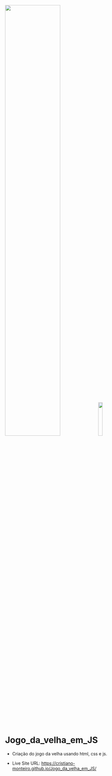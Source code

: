<div>
    <img src="https://user-images.githubusercontent.com/91402144/206350048-4151508f-6695-4741-9d21-933c59327888.png" width="60%">
    <img src="https://user-images.githubusercontent.com/91402144/206350062-61fe5fe5-7933-4e4b-808c-be1a8a28ed1c.png" width="16.7%">
</div>

# Jogo_da_velha_em_JS
- Criação do jogo da velha usando html, css e js.

- Live Site URL: https://cristiano-monteiro.github.io/Jogo_da_velha_em_JS/
